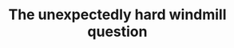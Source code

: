 --- 
title: The unexpectedly hard windmill question
url: https://www.3blue1brown.com/lessons/windmills
categories: [math, explorable, classroom]
info: A lesson based on the windmill video. Neat problem and solution!
duration: moderate
status: parsed
---